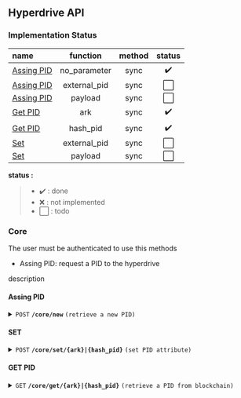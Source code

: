 ## Hyperdrive API

### Implementation Status

| name                     |  function     | method | status |
|:-                        | :-:           | :-:    | :-: | 
|[Assing PID](#assing_pid) | no_parameter  | sync   | :heavy_check_mark: |
|[Assing PID](#assing_pid) | external_pid  | sync   | ⬜ |
|[Assing PID](#assing_pid) | payload       | sync   | ⬜ |
|[Get PID](#get_pid)       | ark           | sync   | :heavy_check_mark: |
|[Get PID](#get_pid)       | hash_pid      | sync   | :heavy_check_mark: |
|[Set](#set)               | external_pid  | sync   | ⬜ |
|[Set](#set)               | payload       | sync   | ⬜ |



**status :**
> - :heavy_check_mark: : done
> - :x: : not implemented
> - ⬜ : todo

### Core


The user must be authenticated to use this methods

- Assing PID: request a PID to the hyperdrive

description


#### Assing PID
<details>
 <summary><code>POST</code> <code><b>/core/new</b></code> <code>(retrieve a new PID)</code></summary>

##### Parameters

> | name      |  type     | data type               | description                                                           |
> |----|---|---|---|
> | api_auth_key     |  required | str    | the api auth key  |
> | external_pid     |  optional | str    | external pid   |
> | payload          |  optional | json   | pid paylload  |

##### Responses

> | http code     | content-type                      | response                                                            |
> |----|---|---|
> | `200`         | `text/plain;charset=UTF-8`        | `{"pid":"8008/fk3abd1344"}`                                |
> | `400`         | `application/json`                | `{"code":"400","message":"Bad Request"}` |
> | `405`         | `text/html;charset=utf-8`         | None |

##### Example cURL [POST]

> ```javascript
>  curl -X POST http://localhost:8080/core/new -H 'Content-Type: application/json' -d '{"external_pid":"doi-number"}'
> ```

##### Example browser [GET]

> ```
>  http://http://localhost:8080/core/new?external_pid=doi-number
> ```
</details>


#### SET
<details>
 <summary><code>POST</code> <code><b>/core/set/{ark}|{hash_pid}</b></code> <code>(set PID attribute)</code></summary>

##### Parameters

> | name      |  type     | data type               | description                                                           |
> |----|---|---|---|
> | api_auth_key     |  required | str    | the api auth key  |
> | external_pid     |  optional | str    | external pid   |
> | payload          |  optional | json   | pid paylload  |

##### Responses

> | http code     | content-type                      | response                                                            |
> |----|---|---|
> | `200`         | `text/plain;charset=UTF-8`        | `{"pid":"8008/fk3abd1344" , action: "external_pid_add" , transcation_recipt: "0xffff"}`                                |
> | `200`         | `text/plain;charset=UTF-8`        | `{"pid":"8008/fk3abd1344" , action: "payload_add", transcation_recipt: "0xffff"}`                                |
> | `400`         | `application/json`                | `{"code":"400","message":"Bad Request"}` |
> | `405`         | `text/html;charset=utf-8`         | None |

##### Example cURL [POST]

> ```javascript
>  curl -X POST http://localhost:8080/core/set/8008/fk3abd1344 -H 'Content-Type: application/json' -d '{"external_pid":"doi-number"}'
> ```

</details>

#### GET PID
<details>
 <summary><code>GET</code> <code><b>/core/get/{ark}|{hash_pid}</b></code> <code>(retrieve a PID from blockchain)</code></summary>

##### Parameters

> | name      |  type     | data type               | description                                                           |
> |----|---|---|---|
> | ark     |  required | str   | ark_id   |
> | hash_pid     |  required | str   | hash_pid  |

##### Responses

> | http code     | content-type                      | response                                                            |
> |----|---|---|
> | `200`         | `text/plain;charset=UTF-8`        | `{"pid":"8008/fk3abd1344"}`                                |
> | `400`         | `application/json`                | `{"code":"400","message":"Bad Request"}` |
> | `405`         | `text/html;charset=utf-8`         | None |
##### Example [GET]

> ```
>  http://http://localhost:8080/core/get/0xd5e7a6c7f0a45e40d910d2cf1fa3d7f18e5f3a21257e0bbb115308dfb9ac75ab
> ```

> ```
>  http://http://localhost:8080/core/get/8008/fk3abd1344
> ```
</details>